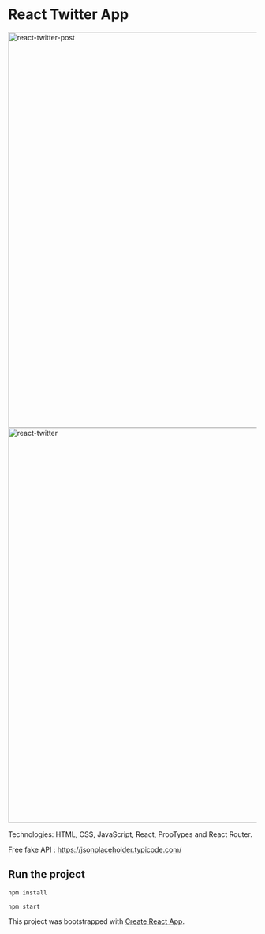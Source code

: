 # React Twitter App
<img width="800" alt="react-twitter-post" src="https://user-images.githubusercontent.com/42079577/214885942-a7275594-4d97-4c12-b3b8-a2ffcd5259c3.png">
<img width="800" alt="react-twitter" src="https://user-images.githubusercontent.com/42079577/214885948-38b60248-fb98-4b66-b07b-c7ba06aa3d59.png">

Technologies: HTML, CSS, JavaScript, React, PropTypes and React Router.

Free fake API : https://jsonplaceholder.typicode.com/

## Run the project
`npm install`

`npm start`


This project was bootstrapped with [Create React App](https://github.com/facebook/create-react-app).
